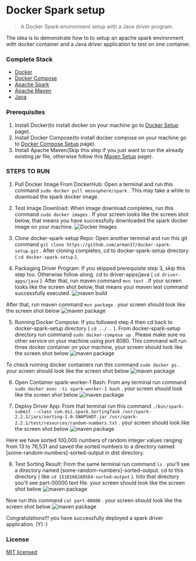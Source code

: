 # Docker Spark setup

> A Docker Spark environment setup with a Java driver program.

The idea is to demonstrate how to to setup an apache spark environment with docker container and a Java driver application to test on one container.


### Complete Stack

* [Docker](https://www.docker.com)
* [Docker Compose](https://docs.docker.com/compose)
* [Apache Spark](https://spark.apache.org)
* [Apache Maven](https://maven.apache.org)
* [Java](http://www.oracle.com/technetwork/java/index.html)

### Prerequisites
1. Install Docker(to install docker on your machine go to [Docker Setup](https://www.digitalocean.com/community/tutorials/how-to-install-and-use-docker-on-ubuntu-16-04) page).
2. Install Docker Compose(to install docker compose on your machine go to [Docker Compose Setup](https://www.digitalocean.com/community/tutorials/how-to-install-and-use-docker-compose-on-ubuntu-14-04) page).
3. Install Apache Maven(Skip this step if you just want to run the already existing jar file, otherwise follow this [Maven Setup](https://maven.apache.org/install.html) page).

### STEPS TO RUN
1. Pull Docker Image From DockerHub: Open a terminal and run this command `sudo docker pull mesosphere/spark` .
This may take a while to download the spark docker image.
2. Test Image Download: When image download completes, run this command `sudo docker images` .
If your screen looks like the screen shot below, that means you have successfully downloaded the spark docker image on your machine.
![Docker Images](/screenshots/sp1.jpg)

3. Clone docker-spark-setup Repo: Open another terminal and run this git command `git clone https://github.com/arman37/docker-spark-setup.git` .
After cloning completes, cd to docker-spark-setup directory ( `cd docker-spark-setup` ).

4. Packaging Driver Program: If you skipped prerequisite step 3, skip this step too. Otherwise follow along.
cd to driver-apps/java ( `cd driver-apps/java` ). After that, run maven command `mvn test` .
If your screen looks like the screen shot below, that means your maven test command successfully executed.
![maven build](/screenshots/sp2.png)

After that, run maven command `mvn package` .
your screen should look like the screen shot below
![maven package](/screenshots/sp3.png)

5. Running Docker Compose: If you followed step 4 then cd back to docker-spark-setup directory ( `cd ../..` ).
From docker-spark-setup directory run command `sudo docker-compose up` . Please make sure no other service on your machine using port 8080.
This command will run three docker container on your machine, your screen should look like the screen shot below
![maven package](/screenshots/sp4.png)

To check running docker containers run this command `sudo docker ps` .
your screen should look like the screen shot below
![maven package](/screenshots/sp5.png)

6. Open Container spark-worker-1 Bash: From any terminal run command `sudo docker exec -ti spark-worker-1 bash` .
your screen should look like the screen shot below
![maven package](/screenshots/sp6.png)

7. Deploy Driver App: From that terminal run this command `./bin/spark-submit --class com.dsi.spark.SortingTask /usr/spark-2.2.1/jars/sorting-1.0-SNAPSHOT.jar /usr/spark-2.2.1/test/resources/random-numbers.txt` .
your screen should look like the screen shot below
![maven package](/screenshots/sp7.png)

Here we have sorted 100,000 numbers of random integer values ranging from 13 to 76,531 and saved the sorted numbers to a directory named [some-random-numbers]-sorted-output in dist directory.

8. Test Sorting Result: From the same terminal run command `ls` .
you'll see a directory named [some-random-numbers]-sorted-output. cd to this directory ( like `cd 1518166289584-sorted-output` ).
Into that directory you'll see part-00000 text file.
your screen should look like the screen shot below
![maven package](/screenshots/sp8.png)

Now run this command `cat part-00000` .
your screen should look like the screen shot below
![maven package](/screenshots/sp9.png)

Congratulations!!! you have successfully deployed a spark driver application. (Y) :)

### License

[MIT licensed](./LICENSE)
